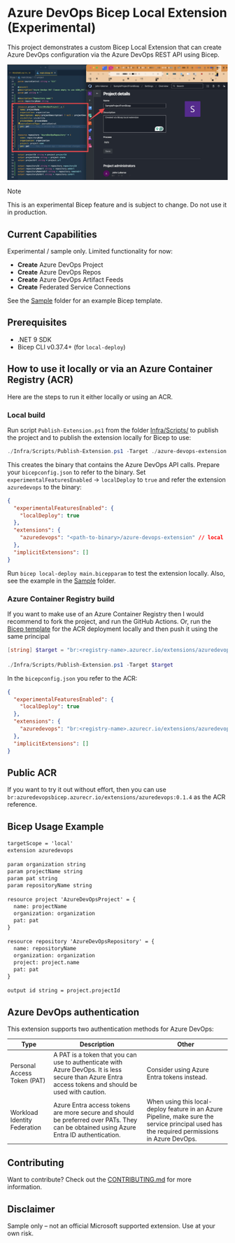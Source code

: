 # Azure DevOps Bicep Local Extension (Experimental)

This project demonstrates a custom Bicep Local Extension that can create Azure DevOps configuration via the Azure DevOps REST API using Bicep.

![From Bicep code to an Azure DevOps Project](BicepToProject.jpeg)

> [!NOTE]
> This is an experimental Bicep feature and is subject to change. Do not use it in production.

## Current Capabilities

Experimental / sample only. Limited functionality for now:

- **Create** Azure DevOps Project
- **Create** Azure DevOps Repos
- **Create** Azure DevOps Artifact Feeds
- **Create** Federated Service Connections

See the [Sample](./Sample/main.bicep) folder for an example Bicep template.

## Prerequisites

- .NET 9 SDK
- Bicep CLI v0.37.4+ (for `local-deploy`)

## How to use it locally or via an Azure Container Registry (ACR)

Here are the steps to run it either locally or using an ACR.

### Local build

Run script `Publish-Extension.ps1` from the folder [Infra/Scripts/](./Infra/Scripts/) to publish the project and to publish the extension locally for Bicep to use:

```powershell
./Infra/Scripts/Publish-Extension.ps1 -Target ./azure-devops-extension
```

This creates the binary that contains the Azure DevOps API calls. Prepare your `bicepconfig.json` to refer to the binary. Set `experimentalFeaturesEnabled` -> `localDeploy` to `true` and refer the extension `azuredevops` to the binary:

```json
{
  "experimentalFeaturesEnabled": {
    "localDeploy": true
  },
  "extensions": {
    "azuredevops": "<path-to-binary>/azure-devops-extension" // local
  },
  "implicitExtensions": []
}
```

Run `bicep local-deploy main.bicepparam` to test the extension locally. Also, see the example in the [Sample](./Sample/) folder.

### Azure Container Registry build

If you want to make use of an Azure Container Registry then I would recommend to fork the project, and run the GitHub Actions. Or, run the [Bicep template](./Infra/main.bicep) for the ACR deployment locally and then push it using the same principal

```powershell
[string] $target = "br:<registry-name>.azurecr.io/extensions/azuredevops:<version>"

./Infra/Scripts/Publish-Extension.ps1 -Target $target
```

In the `bicepconfig.json` you refer to the ACR:

```json
{
  "experimentalFeaturesEnabled": {
    "localDeploy": true
  },
  "extensions": {
    "azuredevops": "br:<registry-name>.azurecr.io/extensions/azuredevops:<version>" // ACR
  },
  "implicitExtensions": []
}
```

## Public ACR

If you want to try it out without effort, then you can use `br:azuredevopsbicep.azurecr.io/extensions/azuredevops:0.1.4` as the ACR reference.

## Bicep Usage Example

```bicep
targetScope = 'local'
extension azuredevops

param organization string
param projectName string
param pat string
param repositoryName string

resource project 'AzureDevOpsProject' = {
  name: projectName
  organization: organization
  pat: pat
}

resource repository 'AzureDevOpsRepository' = {
  name: repositoryName
  organization: organization
  project: project.name
  pat: pat
}

output id string = project.projectId
```

## Azure DevOps authentication

This extension supports two authentication methods for Azure DevOps:

| Type                         | Description                                                                                                                                            | Other                                                                                                                                         |
|------------------------------|--------------------------------------------------------------------------------------------------------------------------------------------------------|-----------------------------------------------------------------------------------------------------------------------------------------------|
| Personal Access Token (PAT)  | A PAT is a token that you can use to authenticate with Azure DevOps. It is less secure than Azure Entra access tokens and should be used with caution. | Consider using Azure Entra tokens instead.                                                                                                    |
| Workload Identity Federation | Azure Entra access tokens are more secure and should be preferred over PATs. They can be obtained using Azure Entra ID authentication.                 | When using this local-deploy feature in an Azure Pipeline, make sure the service principal used has the required permissions in Azure DevOps. |

## Contributing

Want to contribute? Check out the [CONTRIBUTING.md][00] for more information.

## Disclaimer

Sample only – not an official Microsoft supported extension. Use at your own risk.

<!-- Link reference definitions -->
[00]: CONTRIBUTING.md
